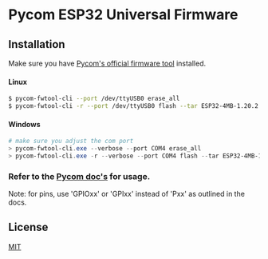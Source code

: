 # Pycom ESP32 Universal Firmware

## Installation

Make sure you have [Pycom's official firmware tool](https://docs.pycom.io/advance/cli/) installed. 

#### Linux
```bash
$ pycom-fwtool-cli --port /dev/ttyUSB0 erase_all
$ pycom-fwtool-cli -r --port /dev/ttyUSB0 flash --tar ESP32-4MB-1.20.2.rc11.tar.gz
```
#### Windows
```PowerShell
# make sure you adjust the com port
> pycom-fwtool-cli.exe --verbose --port COM4 erase_all
> pycom-fwtool-cli.exe -r --verbose --port COM4 flash --tar ESP32-4MB-1.20.2.rc11.tar.gz
```
### Refer to the [Pycom doc's](https://docs.pycom.io/) for usage.
Note: for pins, use 'GPIOxx' or 'GPIxx' instead of 'Pxx' as outlined in the docs.

## License
[MIT](https://choosealicense.com/licenses/mit/)